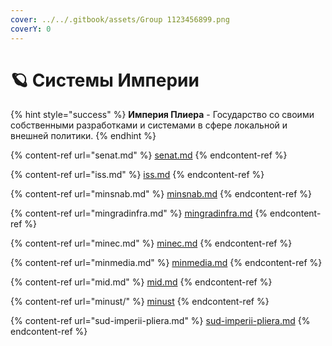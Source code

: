 ```yaml
---
cover: ../../.gitbook/assets/Group 1123456899.png
coverY: 0
---
```


# 🪐 Системы Империи

{% hint style="success" %}
**Империя Плиера** - Государство со своими собственными разработками и системами в сфере локальной и внешней политики.
{% endhint %}

{% content-ref url="senat.md" %}
[senat.md](senat.md)
{% endcontent-ref %}

{% content-ref url="iss.md" %}
[iss.md](iss.md)
{% endcontent-ref %}

{% content-ref url="minsnab.md" %}
[minsnab.md](minsnab.md)
{% endcontent-ref %}

{% content-ref url="mingradinfra.md" %}
[mingradinfra.md](mingradinfra.md)
{% endcontent-ref %}

{% content-ref url="minec.md" %}
[minec.md](minec.md)
{% endcontent-ref %}

{% content-ref url="minmedia.md" %}
[minmedia.md](minmedia.md)
{% endcontent-ref %}

{% content-ref url="mid.md" %}
[mid.md](mid.md)
{% endcontent-ref %}

{% content-ref url="minust/" %}
[minust](minust/)
{% endcontent-ref %}

{% content-ref url="sud-imperii-pliera.md" %}
[sud-imperii-pliera.md](sud-imperii-pliera.md)
{% endcontent-ref %}
